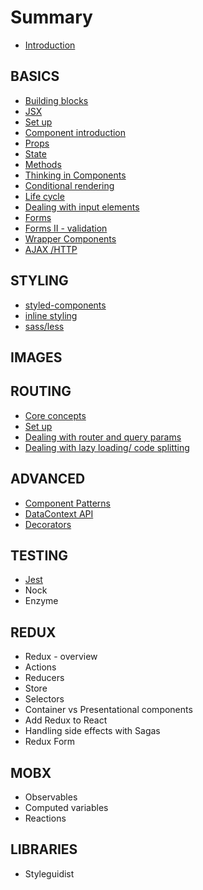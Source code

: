 # Summary

* [Introduction](README.md)

## BASICS

* [Building blocks](building-blocks.md)
* [JSX](jsx.md)
* [Set up](set-up.md)
* [Component introduction](your-first-component.md)
* [Props](props.md)
* [State](state.md)
* [Methods](state/methods.md)
* [Thinking in Components](thinking-in-components.md)
* [Conditional rendering](conditional-rendering.md)
* [Life cycle](life-cycle.md)
* [Dealing with input elements](dealing-with-input-elements.md)
* [Forms](forms.md)
* [Forms II - validation](forms-ii-validation.md)
* [Wrapper Components](wrapper-components.md)
* [AJAX /HTTP](ajax-http.md)

## STYLING

* [styled-components](styled-components.md)
* [inline styling](inline-styling.md)
* [sass/less](sassless.md)

## IMAGES

## ROUTING

* [Core concepts](routing/core-concepts.md)
* [Set up](routing/set-up.md)
* [Dealing with router and query params](routing/dealing-with-router-and-query-params.md)
* [Dealing with lazy loading/ code splitting](routing/dealing-with-lazy-loading-code-splitting.md)

## ADVANCED

* [Component Patterns](advanced/component-patterns.md)
* [DataContext API](advanced/datacontext-api.md)
* [Decorators](advanced/decorators.md)

## TESTING

* [Jest](testing/testing.md)
* Nock
* Enzyme

## REDUX

* Redux - overview
* Actions
* Reducers
* Store
* Selectors
* Container vs Presentational components
* Add Redux to React
* Handling side effects with Sagas
* Redux Form

## MOBX

* Observables
* Computed variables
* Reactions

## LIBRARIES

* Styleguidist

